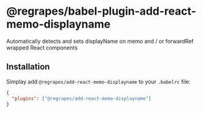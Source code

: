 # @regrapes/babel-plugin-add-react-memo-displayname

Automatically detects and sets displayName  on memo and / or forwardRef wrapped React components

## Installation

Simplay add `@regrapes/add-react-memo-displayname` to your `.babelrc` file:

```json
{
  "plugins": ["@regrapes/add-react-memo-displayname"]
}
```